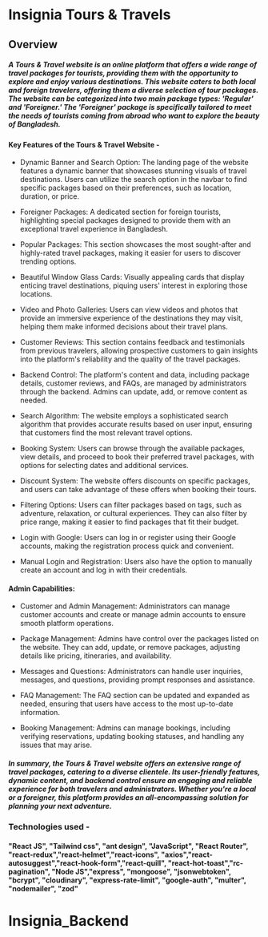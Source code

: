 # Insignia Tours & Travels

## Overview

##### A Tours & Travel website is an online platform that offers a wide range of travel packages for tourists, providing them with the opportunity to explore and enjoy various destinations. This website caters to both local and foreign travelers, offering them a diverse selection of tour packages. The website can be categorized into two main package types: 'Regular' and 'Foreigner.' The 'Foreigner' package is specifically tailored to meet the needs of tourists coming from abroad who want to explore the beauty of Bangladesh.

#### Key Features of the Tours & Travel Website -

- Dynamic Banner and Search Option: The landing page of the website features a dynamic banner that showcases stunning visuals of travel destinations. Users can utilize the search option in the navbar to find specific packages based on their preferences, such as location, duration, or price.

- Foreigner Packages: A dedicated section for foreign tourists, highlighting special packages designed to provide them with an exceptional travel experience in Bangladesh.

- Popular Packages: This section showcases the most sought-after and highly-rated travel packages, making it easier for users to discover trending options.

- Beautiful Window Glass Cards: Visually appealing cards that display enticing travel destinations, piquing users' interest in exploring those locations.

- Video and Photo Galleries: Users can view videos and photos that provide an immersive experience of the destinations they may visit, helping them make informed decisions about their travel plans.

- Customer Reviews: This section contains feedback and testimonials from previous travelers, allowing prospective customers to gain insights into the platform's reliability and the quality of the travel packages.

- Backend Control: The platform's content and data, including package details, customer reviews, and FAQs, are managed by administrators through the backend. Admins can update, add, or remove content as needed.

- Search Algorithm: The website employs a sophisticated search algorithm that provides accurate results based on user input, ensuring that customers find the most relevant travel options.

- Booking System: Users can browse through the available packages, view details, and proceed to book their preferred travel packages, with options for selecting dates and additional services.

- Discount System: The website offers discounts on specific packages, and users can take advantage of these offers when booking their tours.

- Filtering Options: Users can filter packages based on tags, such as adventure, relaxation, or cultural experiences. They can also filter by price range, making it easier to find packages that fit their budget.

- Login with Google: Users can log in or register using their Google accounts, making the registration process quick and convenient.

- Manual Login and Registration: Users also have the option to manually create an account and log in with their credentials.

#### Admin Capabilities:

- Customer and Admin Management: Administrators can manage customer accounts and create or manage admin accounts to ensure smooth platform operations.

- Package Management: Admins have control over the packages listed on the website. They can add, update, or remove packages, adjusting details like pricing, itineraries, and availability.

- Messages and Questions: Administrators can handle user inquiries, messages, and questions, providing prompt responses and assistance.

- FAQ Management: The FAQ section can be updated and expanded as needed, ensuring that users have access to the most up-to-date information.

- Booking Management: Admins can manage bookings, including verifying reservations, updating booking statuses, and handling any issues that may arise.

##### In summary, the Tours & Travel website offers an extensive range of travel packages, catering to a diverse clientele. Its user-friendly features, dynamic content, and backend control ensure an engaging and reliable experience for both travelers and administrators. Whether you're a local or a foreigner, this platform provides an all-encompassing solution for planning your next adventure.

### Technologies used -

#### "React JS", "Tailwind css", "ant design", "JavaScript", "React Router", "react-redux","react-helmet","react-icons", "axios","react-autosuggest","react-hook-form","react-quill", "react-hot-toast","rc-pagination", "Node JS","express", "mongoose", "jsonwebtoken", "bcrypt", "cloudinary", "express-rate-limit", "google-auth", "multer", "nodemailer", "zod"
# Insignia_Backend

